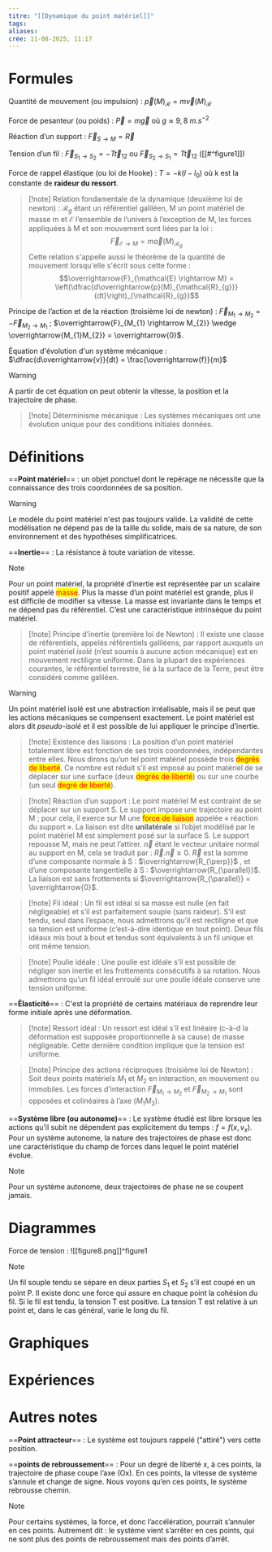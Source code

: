 ```yaml
---
titre: "[[Dynamique du point matériel]]"
tags: 
aliases: 
crée: 11-08-2025, 11:17
---
```

# Formules
Quantité de mouvement (ou impulsion) : $\overrightarrow{p}(M)_{\mathcal{R}} =m\overrightarrow{v}(M)_{\mathcal{R}}$ 

Force de pesanteur (ou poids) : $\overrightarrow{P} = m\overrightarrow{g}$  où $g \approx 9,8 \ m.s^{-2}$

Réaction d’un support : $\overrightarrow{F}_{S \rightarrow M} = \overrightarrow{R}$ 

Tension d’un fil : $\overrightarrow{F}_{S_{1} \rightarrow S_{2}} = -T \overrightarrow{t}_{12}$ ou $\overrightarrow{F}_{S_{2} \rightarrow S_{1}} = T \overrightarrow{t}_{12}$ ([[#^figure1]])

Force de rappel élastique (ou loi de Hooke) : $T = -k(l - l_{0})$ où k est la constante de **raideur du ressort**.

> [!note] Relation fondamentale de la dynamique (deuxième loi de newton) :
> $\mathcal{R}_{g}$ étant un référentiel galiléen, M un point matériel de masse m et $\mathcal{E}$ l’ensemble de l’univers à l’exception de M, les forces appliquées à M et son mouvement sont liées par la loi :
> $$\overrightarrow{F}_{\mathcal{E} \rightarrow M} = m\overrightarrow{a}(M)_{\mathcal{R}_{g}}$$
> Cette relation s'appelle aussi le théorème de la quantité de mouvement lorsqu'elle s'écrit sous cette forme :
> $$\overrightarrow{F}_{\mathcal{E} \rightarrow M} = \left(\dfrac{d\overrightarrow{p}(M)_{\mathcal{R}_{g}}}{dt}\right)_{\mathcal{R}_{g}}$$

Principe de l’action et de la réaction (troisième loi de newton) :
$\overrightarrow{F}_{M_{1} \rightarrow M_{2}} = -\overrightarrow{F}_{M_{2} \rightarrow M_{1}}$ ; $\overrightarrow{F}_{M_{1} \rightarrow M_{2}} \wedge \overrightarrow{M_{1}M_{2}} = \overrightarrow{0}$.

Équation d'évolution d'un système mécanique : $\dfrac{d\overrightarrow{v}}{dt} = \frac{\overrightarrow{f}}{m}$
> [!warning]
> A partir de cet équation on peut obtenir la vitesse, la position et la trajectoire de phase.

> [!note] Déterminisme mécanique :
> Les systèmes mécaniques ont une évolution unique pour des conditions initiales données.
# Définitions
==**Point matériel**== :
un objet ponctuel dont le repérage ne nécessite que la connaissance des trois coordonnées de sa position.
> [!warning]
> Le modèle du point matériel n'est pas toujours valide. La validité de cette modélisation ne dépend pas de la taille du solide, mais de sa nature, de son environnement et des hypothèses simplificatrices.

==**Inertie**== :  La résistance à toute variation de vitesse.
> [!note]
> Pour un point matériel, la propriété d’inertie est représentée par un scalaire positif appelé <mark style="color: red">masse</mark>.
> Plus la masse d’un point matériel est grande, plus il est difficile de modifier sa vitesse.
> La masse est invariante dans le temps et ne dépend pas du référentiel. C’est une caractéristique intrinsèque du point matériel.

> [!note] Principe d’inertie (première loi de Newton) :
> Il existe une classe de référentiels, appelés référentiels galiléens, par rapport auxquels un point matériel *isolé* (n’est soumis à aucune action mécanique) est en mouvement rectiligne uniforme.
> Dans la plupart des expériences courantes, le référentiel terrestre, lié à la surface de la Terre, peut être considéré comme galiléen.

> [!warning]
> Un point matériel isolé est une abstraction irréalisable, mais il se peut que les actions mécaniques se compensent exactement. Le point matériel est alors dit *pseudo-isolé* et il est possible de lui appliquer le principe d’inertie.

> [!note] Existence des liaisons : 
> La position d’un point matériel totalement libre est fonction de ses trois coordonnées, indépendantes entre elles. Nous dirons qu’un tel point matériel possède trois <mark style="color: red">degrés de liberté</mark>.
> Ce nombre est réduit s’il est imposé au point matériel de se déplacer sur une surface (deux <mark style="color: red">degrés de liberté</mark>) ou sur une courbe (un seul <mark style="color: red">degré de liberté</mark>).

> [!note] Réaction d’un support : 
> Le point matériel M est contraint de se déplacer sur un support S. Le support impose une trajectoire au point M ; pour cela, il exerce sur M une <mark style="color: red">force de liaison</mark> appelée « réaction du support ».
> La liaison est dite **unilatérale** si l’objet modélisé par le point matériel M est simplement posé sur la surface S. Le support repousse M, mais ne peut l’attirer.
> $\overrightarrow{n}$ étant le vecteur unitaire normal au support en M, cela se traduit par : $\overrightarrow{R}.\overrightarrow{n} \geqslant 0$.
> $\overrightarrow{R}$ est la somme d’une composante normale à S : $\overrightarrow{R_{\perp}}$ , et d’une composante tangentielle à S : $\overrightarrow{R_{\parallel}}$.
> La liaison est sans frottements si $\overrightarrow{R_{\parallel}} = \overrightarrow{0}$.

> [!note] Fil idéal :
> Un fil est idéal si sa masse est nulle (en fait négligeable) et s’il est parfaitement souple (sans raideur).
> S’il est tendu, seul dans l’espace, nous admettrons qu’il est rectiligne et que sa tension est uniforme (c’est-à-dire identique en tout point).
> Deux fils idéaux mis bout à bout et tendus sont équivalents à un fil unique et ont même tension.

> [!note] Poulie idéale :
> Une poulie est idéale s’il est possible de négliger son inertie et les frottements consécutifs à sa rotation.
> Nous admettrons qu’un fil idéal enroulé sur une poulie idéale conserve une tension uniforme.

==**Élasticité**== : C'est la propriété de certains matériaux de reprendre leur forme initiale après une déformation.

> [!note] Ressort idéal :
> Un ressort est idéal s’il est linéaire (c-à-d la déformation est supposée proportionnelle à sa cause) de masse négligeable. Cette dernière condition implique que la tension est uniforme.

> [!note] Principe des actions réciproques (troisième loi de Newton) :
> Soit deux points matériels $M_{1}$ et $M_{2}$ en interaction, en mouvement ou immobiles. Les forces d’interaction $\overrightarrow{F}_{M_{1} \rightarrow M_{2}}$ et $\overrightarrow{F}_{M_{2} \rightarrow M_{1}}$ sont opposées et colinéaires à l’axe ($M_{1}M_{2}$).

==**Système libre (ou autonome)**== : 
Le système étudié est libre lorsque les actions qu’il subit ne dépendent pas explicitement du temps : $f = f(x , v_{x})$.
Pour un système autonome, la nature des trajectoires de phase est donc une caractéristique du champ de forces dans lequel le point matériel évolue.
> [!note]
> Pour un système autonome, deux trajectoires de phase ne se coupent jamais.
# Diagrammes
Force de tension :
![[figure8.png]]^figure1
> [!note]
> Un fil souple tendu se sépare en deux parties $S_{1}$ et $S_{2}$ s’il est coupé en un point P. Il existe donc une force qui assure en chaque point la cohésion du fil.
> Si le fil est tendu, la tension T est positive.
> La tension T est relative à un point et, dans le cas général, varie le long du fil.
# Graphiques

# Expériences

# Autres notes
==**Point attracteur**== : 
Le système est toujours rappelé ("attiré") vers cette position.

==**points de rebroussement**== :
Pour un degré de liberté x, à ces points, la trajectoire de phase coupe l’axe (Ox). En ces points, la vitesse de système s’annule et change de signe. Nous voyons qu’en ces points, le système rebrousse chemin.
> [!note]
> Pour certains systèmes, la force, et donc l’accélération, pourrait s’annuler en ces points. Autrement dit : le système vient s’arrêter en ces points, qui ne sont plus des points de rebroussement mais des points d’arrêt.